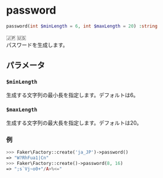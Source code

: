 # password
```php
password(int $minLength = 6, int $maxLength = 20) :string
```
:jp: :us:  
パスワードを生成します。

## パラメータ
### `$minLength`
生成する文字列の最小長を指定します。デフォルトは6。

### `$maxLength`
生成する文字列の最大長を指定します。デフォルトは20。

### 例
```php
>>> Faker\Factory::create('ja_JP')->password()
=> "W?RhFua1|Cn"
>>> Faker\Factory::create()->password(8, 16)
=> ";s`Vj~o0+"/A>%<="
```
